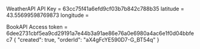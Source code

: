 WeatherAPI
API Key = 63cc75f41a6efd9cf03b7b842c788b35
latitude = 43.55699598769873
longitude = 

BookAPI
Access token = 6dee2731cbf5ea9cd29191a7e44b3a91ae86e76a0e6980a4ac6e1f0d04bbfec7
{
"created": true,
"orderId": "aX4gFcYE590D7-G_BT54q"
}